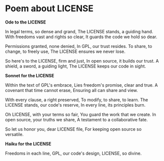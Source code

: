 # Poem about LICENSE

**Ode to the LICENSE**

In legal terms, so dense and grand,
The LICENSE stands, a guiding hand.
With freedoms vast and rights so clear,
It guards the code we hold so dear.

Permissions granted, none denied,
In GPL, our trust resides.
To share, to change, to freely use,
The LICENSE ensures we never lose.

So here's to the LICENSE, firm and just,
In open source, it builds our trust.
A shield, a sword, a guiding light,
The LICENSE keeps our code in sight.

**Sonnet for the LICENSE**

Within the text of GPL's embrace,
Lies freedom's promise, clear and true.
A covenant that time cannot erase,
Ensuring all can share and view.

With every clause, a right preserved,
To modify, to share, to learn.
The LICENSE stands, our code's reserve,
In every line, its principles burn.

Oh LICENSE, with your terms so fair,
You guard the work that we create.
In open source, your truths we share,
A testament to a collaborative fate.

So let us honor you, dear LICENSE file,
For keeping open source so versatile.

**Haiku for the LICENSE**

Freedoms in each line,
GPL, our code's design,
LICENSE, so divine.

